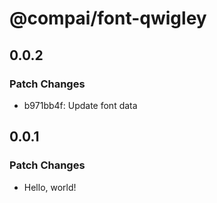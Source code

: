 # @compai/font-qwigley

## 0.0.2

### Patch Changes

- b971bb4f: Update font data

## 0.0.1

### Patch Changes

- Hello, world!
